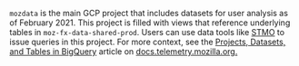 `mozdata` is the main GCP project that includes datasets for user analysis as of February 2021. This project is filled with views that reference underlying tables in `moz-fx-data-shared-prod`. Users can use data tools like [STMO](https://sql.telemetry.mozilla.org/) to issue queries in this project.
For more context, see the [Projects, Datasets, and Tables in BigQuery](https://docs.telemetry.mozilla.org/cookbooks/bigquery/querying.html#projects-datasets-and-tables-in-bigquery) article on [docs.telemetry.mozilla.org.](https://docs.telemetry.mozilla.org/)
